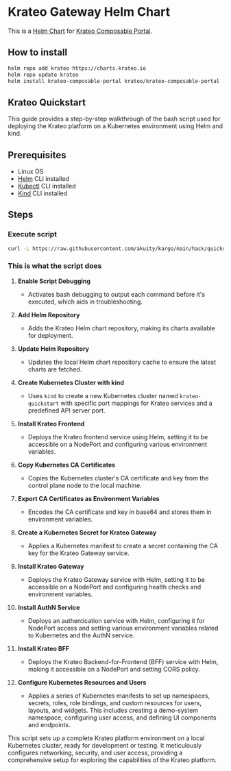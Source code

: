 # Krateo Gateway Helm Chart

This is a [Helm Chart](https://helm.sh/docs/topics/charts/) for [Krateo Composable Portal](https://github.com/krateoplatformops/krateo-composable-portal).

## How to install

```sh
helm repo add krateo https://charts.krateo.io
helm repo update krateo
helm install krateo-composable-portal krateo/krateo-composable-portal
```

## Krateo Quickstart

This guide provides a step-by-step walkthrough of the bash script used for deploying the Krateo platform on a Kubernetes environment using Helm and kind.

## Prerequisites

- Linux OS
- [Helm](https://helm.sh/docs/intro/install/) CLI installed
- [Kubectl](https://kubernetes.io/docs/tasks/tools/#kubectl) CLI installed
- [Kind](https://kind.sigs.k8s.io/docs/user/quick-start/#installation) CLI installed

## Steps

### Execute script

```sh
curl -L https://raw.githubusercontent.com/akuity/kargo/main/hack/quickstart/kind.sh | sh
```

### This is what the script does

1. **Enable Script Debugging**
   - Activates bash debugging to output each command before it's executed, which aids in troubleshooting.

2. **Add Helm Repository**
   - Adds the Krateo Helm chart repository, making its charts available for deployment.

3. **Update Helm Repository**
   - Updates the local Helm chart repository cache to ensure the latest charts are fetched.

4. **Create Kubernetes Cluster with kind**
   - Uses `kind` to create a new Kubernetes cluster named `krateo-quickstart` with specific port mappings for Krateo services and a predefined API server port.

5. **Install Krateo Frontend**
   - Deploys the Krateo frontend service using Helm, setting it to be accessible on a NodePort and configuring various environment variables.

6. **Copy Kubernetes CA Certificates**
   - Copies the Kubernetes cluster's CA certificate and key from the control plane node to the local machine.

7. **Export CA Certificates as Environment Variables**
   - Encodes the CA certificate and key in base64 and stores them in environment variables.

8. **Create a Kubernetes Secret for Krateo Gateway**
   - Applies a Kubernetes manifest to create a secret containing the CA key for the Krateo Gateway service.

9. **Install Krateo Gateway**
   - Deploys the Krateo Gateway service with Helm, setting it to be accessible on a NodePort and configuring health checks and environment variables.

10. **Install AuthN Service**
    - Deploys an authentication service with Helm, configuring it for NodePort access and setting various environment variables related to Kubernetes and the AuthN service.

11. **Install Krateo BFF**
    - Deploys the Krateo Backend-for-Frontend (BFF) service with Helm, making it accessible on a NodePort and setting CORS policy.

12. **Configure Kubernetes Resources and Users**
    - Applies a series of Kubernetes manifests to set up namespaces, secrets, roles, role bindings, and custom resources for users, layouts, and widgets. This includes creating a demo-system namespace, configuring user access, and defining UI components and endpoints.

This script sets up a complete Krateo platform environment on a local Kubernetes cluster, ready for development or testing. It meticulously configures networking, security, and user access, providing a comprehensive setup for exploring the capabilities of the Krateo platform.
